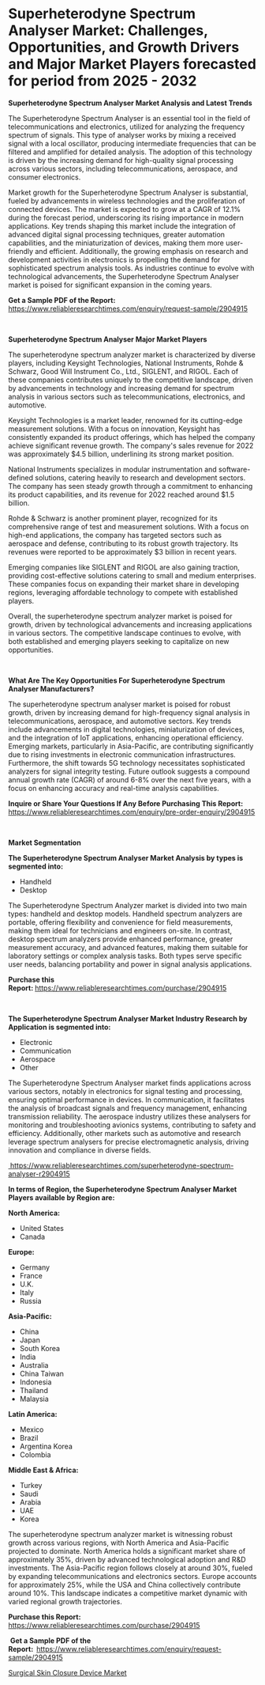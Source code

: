 <p><h1>Superheterodyne Spectrum Analyser Market: Challenges, Opportunities, and Growth Drivers and Major Market Players forecasted for period from 2025 - 2032</h1></p><p><strong>Superheterodyne Spectrum Analyser Market Analysis and Latest Trends</strong></p>
<p><p>The Superheterodyne Spectrum Analyser is an essential tool in the field of telecommunications and electronics, utilized for analyzing the frequency spectrum of signals. This type of analyser works by mixing a received signal with a local oscillator, producing intermediate frequencies that can be filtered and amplified for detailed analysis. The adoption of this technology is driven by the increasing demand for high-quality signal processing across various sectors, including telecommunications, aerospace, and consumer electronics.</p><p>Market growth for the Superheterodyne Spectrum Analyser is substantial, fueled by advancements in wireless technologies and the proliferation of connected devices. The market is expected to grow at a CAGR of 12.1% during the forecast period, underscoring its rising importance in modern applications. Key trends shaping this market include the integration of advanced digital signal processing techniques, greater automation capabilities, and the miniaturization of devices, making them more user-friendly and efficient. Additionally, the growing emphasis on research and development activities in electronics is propelling the demand for sophisticated spectrum analysis tools. As industries continue to evolve with technological advancements, the Superheterodyne Spectrum Analyser market is poised for significant expansion in the coming years.</p></p>
<p><strong>Get a Sample PDF of the Report:&nbsp;</strong> <a href="https://www.reliableresearchtimes.com/enquiry/request-sample/2904915?utm_campaign=3358&utm_medium=2&utm_source=Github&utm_content=ia&utm_term=12032025&utm_id=superheterodyne-spectrum-analyser">https://www.reliableresearchtimes.com/enquiry/request-sample/2904915</a></p>
<p>&nbsp;</p>
<p><strong>Superheterodyne Spectrum Analyser Major Market Players</strong></p>
<p><p>The superheterodyne spectrum analyzer market is characterized by diverse players, including Keysight Technologies, National Instruments, Rohde & Schwarz, Good Will Instrument Co., Ltd., SIGLENT, and RIGOL. Each of these companies contributes uniquely to the competitive landscape, driven by advancements in technology and increasing demand for spectrum analysis in various sectors such as telecommunications, electronics, and automotive.</p><p>Keysight Technologies is a market leader, renowned for its cutting-edge measurement solutions. With a focus on innovation, Keysight has consistently expanded its product offerings, which has helped the company achieve significant revenue growth. The company's sales revenue for 2022 was approximately $4.5 billion, underlining its strong market position.</p><p>National Instruments specializes in modular instrumentation and software-defined solutions, catering heavily to research and development sectors. The company has seen steady growth through a commitment to enhancing its product capabilities, and its revenue for 2022 reached around $1.5 billion. </p><p>Rohde & Schwarz is another prominent player, recognized for its comprehensive range of test and measurement solutions. With a focus on high-end applications, the company has targeted sectors such as aerospace and defense, contributing to its robust growth trajectory. Its revenues were reported to be approximately $3 billion in recent years.</p><p>Emerging companies like SIGLENT and RIGOL are also gaining traction, providing cost-effective solutions catering to small and medium enterprises. These companies focus on expanding their market share in developing regions, leveraging affordable technology to compete with established players.</p><p>Overall, the superheterodyne spectrum analyzer market is poised for growth, driven by technological advancements and increasing applications in various sectors. The competitive landscape continues to evolve, with both established and emerging players seeking to capitalize on new opportunities.</p></p>
<p>&nbsp;</p>
<p><strong>What Are The Key Opportunities For Superheterodyne Spectrum Analyser Manufacturers?</strong></p>
<p><p>The superheterodyne spectrum analyser market is poised for robust growth, driven by increasing demand for high-frequency signal analysis in telecommunications, aerospace, and automotive sectors. Key trends include advancements in digital technologies, miniaturization of devices, and the integration of IoT applications, enhancing operational efficiency. Emerging markets, particularly in Asia-Pacific, are contributing significantly due to rising investments in electronic communication infrastructures. Furthermore, the shift towards 5G technology necessitates sophisticated analyzers for signal integrity testing. Future outlook suggests a compound annual growth rate (CAGR) of around 6-8% over the next five years, with a focus on enhancing accuracy and real-time analysis capabilities.</p></p>
<p><strong>Inquire or Share Your Questions If Any Before Purchasing This Report:</strong> <a href="https://www.reliableresearchtimes.com/enquiry/pre-order-enquiry/2904915?utm_campaign=3358&utm_medium=2&utm_source=Github&utm_content=ia&utm_term=12032025&utm_id=superheterodyne-spectrum-analyser">https://www.reliableresearchtimes.com/enquiry/pre-order-enquiry/2904915</a></p>
<p>&nbsp;</p>
<p><strong>Market Segmentation</strong></p>
<p><strong>The Superheterodyne Spectrum Analyser Market Analysis by types is segmented into:</strong></p>
<p><ul><li>Handheld</li><li>Desktop</li></ul></p>
<p><p>The Superheterodyne Spectrum Analyzer market is divided into two main types: handheld and desktop models. Handheld spectrum analyzers are portable, offering flexibility and convenience for field measurements, making them ideal for technicians and engineers on-site. In contrast, desktop spectrum analyzers provide enhanced performance, greater measurement accuracy, and advanced features, making them suitable for laboratory settings or complex analysis tasks. Both types serve specific user needs, balancing portability and power in signal analysis applications.</p></p>
<p><strong>Purchase this Report:&nbsp;</strong><a href="https://www.reliableresearchtimes.com/purchase/2904915?utm_campaign=3358&utm_medium=2&utm_source=Github&utm_content=ia&utm_term=12032025&utm_id=superheterodyne-spectrum-analyser">https://www.reliableresearchtimes.com/purchase/2904915</a></p>
<p>&nbsp;</p>
<p><strong>The Superheterodyne Spectrum Analyser Market Industry Research by Application is segmented into:</strong></p>
<p><ul><li>Electronic</li><li>Communication</li><li>Aerospace</li><li>Other</li></ul></p>
<p><p>The Superheterodyne Spectrum Analyser market finds applications across various sectors, notably in electronics for signal testing and processing, ensuring optimal performance in devices. In communication, it facilitates the analysis of broadcast signals and frequency management, enhancing transmission reliability. The aerospace industry utilizes these analysers for monitoring and troubleshooting avionics systems, contributing to safety and efficiency. Additionally, other markets such as automotive and research leverage spectrum analysers for precise electromagnetic analysis, driving innovation and compliance in diverse fields.</p></p>
<p><a href="https://www.reliableresearchtimes.com/superheterodyne-spectrum-analyser-r2904915?utm_campaign=3358&utm_medium=2&utm_source=Github&utm_content=ia&utm_term=12032025&utm_id=superheterodyne-spectrum-analyser">&nbsp;https://www.reliableresearchtimes.com/superheterodyne-spectrum-analyser-r2904915</a></p>
<p><strong>In terms of Region, the Superheterodyne Spectrum Analyser Market Players available by Region are:</strong></p>
<p>
    <p> <strong> North America: </strong>
        <ul>
            <li>United States</li>
            <li>Canada</li>
        </ul>
        </p> 
    <p> <strong> Europe: </strong>
        <ul>
            <li>Germany</li>
            <li>France</li>
            <li>U.K.</li>
            <li>Italy</li>
            <li>Russia</li>
        </ul>
        </p> 
    <p> <strong> Asia-Pacific: </strong>
        <ul>
            <li>China</li>
            <li>Japan</li>
            <li>South Korea</li>
            <li>India</li>
            <li>Australia</li>
            <li>China Taiwan</li>
            <li>Indonesia</li>
            <li>Thailand</li>
            <li>Malaysia</li>
        </ul>
        </p> 
    <p> <strong> Latin America: </strong>
        <ul>
            <li>Mexico</li>
            <li>Brazil</li>
            <li>Argentina Korea</li>
            <li>Colombia</li>
        </ul>
        </p> 
    <p> <strong> Middle East & Africa: </strong>
        <ul>
            <li>Turkey</li>
            <li>Saudi</li>
            <li>Arabia</li>
            <li>UAE</li>
            <li>Korea</li>
        </ul>
    </p>
    </p>
<p><p>The superheterodyne spectrum analyzer market is witnessing robust growth across various regions, with North America and Asia-Pacific projected to dominate. North America holds a significant market share of approximately 35%, driven by advanced technological adoption and R&D investments. The Asia-Pacific region follows closely at around 30%, fueled by expanding telecommunications and electronics sectors. Europe accounts for approximately 25%, while the USA and China collectively contribute around 10%. This landscape indicates a competitive market dynamic with varied regional growth trajectories.</p></p>
<p><strong>Purchase this Report: </strong><a href="https://www.reliableresearchtimes.com/purchase/2904915?utm_campaign=3358&utm_medium=2&utm_source=Github&utm_content=ia&utm_term=12032025&utm_id=superheterodyne-spectrum-analyser">https://www.reliableresearchtimes.com/purchase/2904915</a></p>
<p>&nbsp;<strong>Get a Sample PDF of the Report:&nbsp;&nbsp;</strong><a href="https://www.reliableresearchtimes.com/enquiry/request-sample/2904915?utm_campaign=3358&utm_medium=2&utm_source=Github&utm_content=ia&utm_term=12032025&utm_id=superheterodyne-spectrum-analyser">https://www.reliableresearchtimes.com/enquiry/request-sample/2904915</a></p>
<p><strong></strong></p>
<p><p><a href="https://github.com/wakerizaak8g/Market-Research-Report-List-1/blob/main/surgical-skin-closure-device-market.md?utm_campaign=3358&utm_medium=2&utm_source=Github&utm_content=ia&utm_term=12032025&utm_id=superheterodyne-spectrum-analyser">Surgical Skin Closure Device Market</a></p></p>